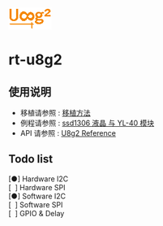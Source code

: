 ![u8g2 logo](u8g2_logo.png)
# rt-u8g2

## 使用说明

- 移植请参照 : [移植方法](../port/README.md)
- 例程请参照 : [ssd1306 液晶 与 YL-40 模块](../examples/README.md)
- API 请参照 : [U8g2 Reference](https://github.com/olikraus/u8g2/wiki/u8g2reference)


## Todo list

[●] Hardware I2C  
[&nbsp;&nbsp;] Hardware SPI  
[●] Software I2C  
[&nbsp;&nbsp;] Software SPI  
[&nbsp;&nbsp;] GPIO & Delay  
